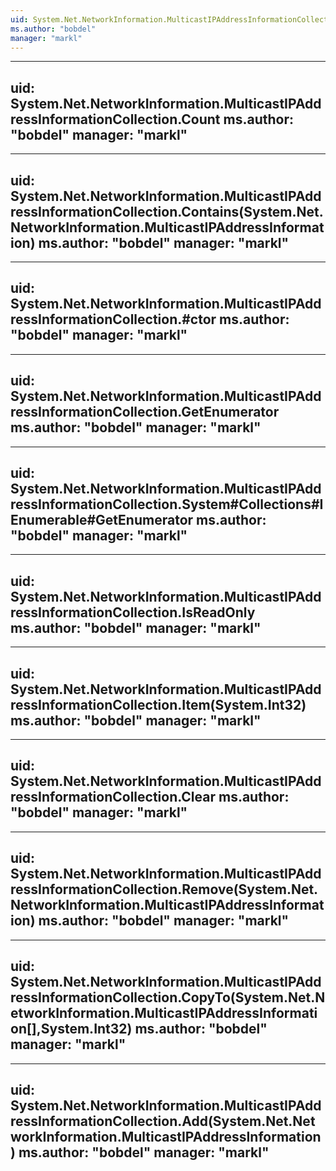 ```yaml
---
uid: System.Net.NetworkInformation.MulticastIPAddressInformationCollection
ms.author: "bobdel"
manager: "markl"
---
```


---
uid: System.Net.NetworkInformation.MulticastIPAddressInformationCollection.Count
ms.author: "bobdel"
manager: "markl"
---

---
uid: System.Net.NetworkInformation.MulticastIPAddressInformationCollection.Contains(System.Net.NetworkInformation.MulticastIPAddressInformation)
ms.author: "bobdel"
manager: "markl"
---

---
uid: System.Net.NetworkInformation.MulticastIPAddressInformationCollection.#ctor
ms.author: "bobdel"
manager: "markl"
---

---
uid: System.Net.NetworkInformation.MulticastIPAddressInformationCollection.GetEnumerator
ms.author: "bobdel"
manager: "markl"
---

---
uid: System.Net.NetworkInformation.MulticastIPAddressInformationCollection.System#Collections#IEnumerable#GetEnumerator
ms.author: "bobdel"
manager: "markl"
---

---
uid: System.Net.NetworkInformation.MulticastIPAddressInformationCollection.IsReadOnly
ms.author: "bobdel"
manager: "markl"
---

---
uid: System.Net.NetworkInformation.MulticastIPAddressInformationCollection.Item(System.Int32)
ms.author: "bobdel"
manager: "markl"
---

---
uid: System.Net.NetworkInformation.MulticastIPAddressInformationCollection.Clear
ms.author: "bobdel"
manager: "markl"
---

---
uid: System.Net.NetworkInformation.MulticastIPAddressInformationCollection.Remove(System.Net.NetworkInformation.MulticastIPAddressInformation)
ms.author: "bobdel"
manager: "markl"
---

---
uid: System.Net.NetworkInformation.MulticastIPAddressInformationCollection.CopyTo(System.Net.NetworkInformation.MulticastIPAddressInformation[],System.Int32)
ms.author: "bobdel"
manager: "markl"
---

---
uid: System.Net.NetworkInformation.MulticastIPAddressInformationCollection.Add(System.Net.NetworkInformation.MulticastIPAddressInformation)
ms.author: "bobdel"
manager: "markl"
---
